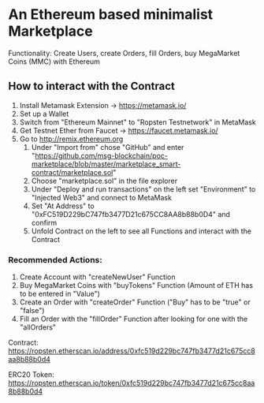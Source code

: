 # An Ethereum based minimalist Marketplace
Functionality: Create Users, create Orders, fill Orders, buy MegaMarket Coins (MMC) with Ethereum

## How to interact with the Contract

1. Install Metamask Extension -> https://metamask.io/
2. Set up a Wallet
3. Switch from "Ethereum Mainnet" to "Ropsten Testnetwork" in MetaMask
4. Get Testnet Ether from Faucet -> https://faucet.metamask.io/
5. Go to http://remix.ethereum.org
   1. Under "Import from" chose "GitHub" and enter "https://github.com/msg-blockchain/poc-marketplace/blob/master/marketplace_smart-contract/marketplace.sol"
   2. Choose "marketplace.sol" in the file explorer
   3. Under "Deploy and run transactions" on the left set "Environment" to "Injected Web3" and connect to MetaMask
   4. Set "At Address" to "0xFC519D229bC747fb3477D21c675CC8AA8b88b0D4" and confirm
   5. Unfold Contract on the left to see all Functions and interact with the Contract

### Recommended Actions:

1. Create Account with "createNewUser" Function
2. Buy MegaMarket Coins with "buyTokens" Function (Amount of ETH has to be entered in "Value")
3. Create an Order with "createOrder" Function ("Buy" has to be "true" or "false")
4. Fill an Order with the "fillOrder" Function after looking for one with the "allOrders"


Contract: https://ropsten.etherscan.io/address/0xfc519d229bc747fb3477d21c675cc8aa8b88b0d4

ERC20 Token: https://ropsten.etherscan.io/token/0xfc519d229bc747fb3477d21c675cc8aa8b88b0d4
